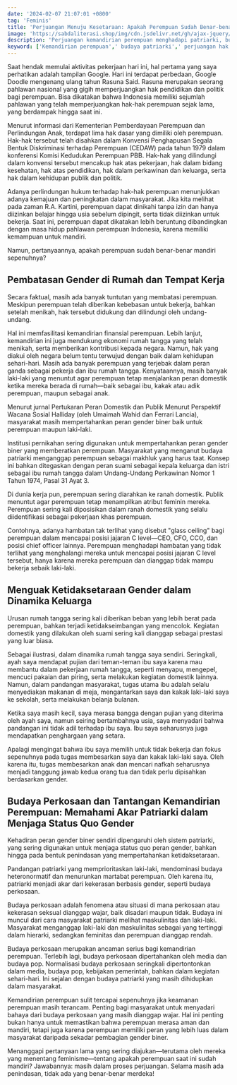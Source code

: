 ```yaml
---
date: '2024-02-07 21:07:01 +0800'
tag: 'Feminis'
title: 'Perjuangan Menuju Kesetaraan: Apakah Perempuan Sudah Benar-benar Mandiri?'
image: 'https://sabdaliterasi.shop/img/cdn.jsdelivr.net/gh/ajax-jquery/asset.sabdaliterasi.shop@main/2024-02-06-perjuangan-menuju-kesetaraan-apakah-perempuan-sudah-benarbenar-mandiri.jpg'
description: 'Perjuangan kemandirian perempuan menghadapi patriarki, budaya perkosaan, dan dinamika keluarga adalah inti dari perjalanan menuju kesetaraan gender.'
keyword: ['Kemandirian perempuan',' budaya patriarki',' perjuangan hak perempuan',' dinamika keluarga',' budaya perkosaan',' kesetaraan gender',' peran gender biner',' tantangan feminisme',' hak-hak perempuan','perempuan']
---
```

<p>Saat hendak memulai aktivitas pekerjaan hari ini, hal pertama yang saya perhatikan adalah tampilan Google. Hari ini terdapat perbedaan, Google Doodle mengenang ulang tahun Rasuna Said. Rasuna merupakan seorang pahlawan nasional yang gigih memperjuangkan hak pendidikan dan politik bagi perempuan. Bisa dikatakan bahwa Indonesia memiliki sejumlah pahlawan yang telah memperjuangkan hak-hak perempuan sejak lama, yang berdampak hingga saat ini.</p><p>Menurut informasi dari Kementerian Pemberdayaan Perempuan dan Perlindungan Anak, terdapat lima hak dasar yang dimiliki oleh perempuan. Hak-hak tersebut telah disahkan dalam Konvensi Penghapusan Segala Bentuk Diskriminasi terhadap Perempuan (CEDAW) pada tahun 1979 dalam konferensi Komisi Kedudukan Perempuan PBB. Hak-hak yang dilindungi dalam konvensi tersebut mencakup hak atas pekerjaan, hak dalam bidang kesehatan, hak atas pendidikan, hak dalam perkawinan dan keluarga, serta hak dalam kehidupan publik dan politik.</p><p>Adanya perlindungan hukum terhadap hak-hak perempuan menunjukkan adanya kemajuan dan peningkatan dalam masyarakat. Jika kita melihat pada zaman R.A. Kartini, perempuan dapat dinikahi tanpa izin dan hanya diizinkan belajar hingga usia sebelum dipingit, serta tidak diizinkan untuk bekerja. Saat ini, perempuan dapat dikatakan lebih beruntung dibandingkan dengan masa hidup pahlawan perempuan Indonesia, karena memiliki kemampuan untuk mandiri.</p><p>Namun, pertanyaannya, apakah perempuan sudah benar-benar mandiri sepenuhnya?</p><h2><strong>Pembatasan Gender di Rumah dan Tempat Kerja</strong></h2><p>Secara faktual, masih ada banyak tuntutan yang membatasi perempuan. Meskipun perempuan telah diberikan kebebasan untuk bekerja, bahkan setelah menikah, hak tersebut didukung dan dilindungi oleh undang-undang.</p><p>Hal ini memfasilitasi kemandirian finansial perempuan. Lebih lanjut, kemandirian ini juga mendukung ekonomi rumah tangga yang telah menikah, serta memberikan kontribusi kepada negara. Namun, hak yang diakui oleh negara belum tentu terwujud dengan baik dalam kehidupan sehari-hari. Masih ada banyak perempuan yang terjebak dalam peran ganda sebagai pekerja dan ibu rumah tangga. Kenyataannya, masih banyak laki-laki yang menuntut agar perempuan tetap menjalankan peran domestik ketika mereka berada di rumah—baik sebagai ibu, kakak atau adik perempuan, maupun sebagai anak.</p><p>Menurut jurnal Pertukaran Peran Domestik dan Publik Menurut Perspektif Wacana Sosial Halliday (oleh Umaimah Wahid dan Ferrari Lancia), masyarakat masih mempertahankan peran gender biner baik untuk perempuan maupun laki-laki.</p><p>Institusi pernikahan sering digunakan untuk mempertahankan peran gender biner yang memberatkan perempuan. Masyarakat yang menganut budaya patriarki menganggap perempuan sebagai makhluk yang harus taat. Konsep ini bahkan ditegaskan dengan peran suami sebagai kepala keluarga dan istri sebagai ibu rumah tangga dalam Undang-Undang Perkawinan Nomor 1 Tahun 1974, Pasal 31 Ayat 3.</p><p>Di dunia kerja pun, perempuan sering diarahkan ke ranah domestik. Publik menuntut agar perempuan tetap menampilkan atribut feminin mereka. Perempuan sering kali diposisikan dalam ranah domestik yang selalu diidentifikasi sebagai pekerjaan khas perempuan.</p><p>Contohnya, adanya hambatan tak terlihat yang disebut "glass ceiling" bagi perempuan dalam mencapai posisi jajaran C level—CEO, CFO, CCO, dan posisi chief officer lainnya. Perempuan menghadapi hambatan yang tidak terlihat yang menghalangi mereka untuk mencapai posisi jajaran C level tersebut, hanya karena mereka perempuan dan dianggap tidak mampu bekerja sebaik laki-laki.</p><h2><strong>Menguak Ketidaksetaraan Gender dalam Dinamika Keluarga</strong></h2><p>Urusan rumah tangga sering kali diberikan beban yang lebih berat pada perempuan, bahkan terjadi ketidakseimbangan yang mencolok. Kegiatan domestik yang dilakukan oleh suami sering kali dianggap sebagai prestasi yang luar biasa.</p><p>Sebagai ilustrasi, dalam dinamika rumah tangga saya sendiri. Seringkali, ayah saya mendapat pujian dari teman-teman ibu saya karena mau membantu dalam pekerjaan rumah tangga, seperti menyapu, mengepel, mencuci pakaian dan piring, serta melakukan kegiatan domestik lainnya. Namun, dalam pandangan masyarakat, tugas utama ibu adalah selalu menyediakan makanan di meja, mengantarkan saya dan kakak laki-laki saya ke sekolah, serta melakukan belanja bulanan.</p><p>Ketika saya masih kecil, saya merasa bangga dengan pujian yang diterima oleh ayah saya, namun seiring bertambahnya usia, saya menyadari bahwa pandangan ini tidak adil terhadap ibu saya. Ibu saya seharusnya juga mendapatkan penghargaan yang setara.</p><p>Apalagi mengingat bahwa ibu saya memilih untuk tidak bekerja dan fokus sepenuhnya pada tugas membesarkan saya dan kakak laki-laki saya. Oleh karena itu, tugas membesarkan anak dan mencari nafkah seharusnya menjadi tanggung jawab kedua orang tua dan tidak perlu dipisahkan berdasarkan gender.</p><h2><strong>Budaya Perkosaan dan Tantangan Kemandirian Perempuan: Memahami Akar Patriarki dalam Menjaga Status Quo Gender</strong></h2><p>Kehadiran peran gender biner sendiri dipengaruhi oleh sistem patriarki, yang sering digunakan untuk menjaga status quo peran gender, bahkan hingga pada bentuk penindasan yang mempertahankan ketidaksetaraan.</p><p>Pandangan patriarki yang memprioritaskan laki-laki, mendominasi budaya heteronormatif dan menurunkan martabat perempuan. Oleh karena itu, patriarki menjadi akar dari kekerasan berbasis gender, seperti budaya perkosaan.</p><p>Budaya perkosaan adalah fenomena atau situasi di mana perkosaan atau kekerasan seksual dianggap wajar, baik disadari maupun tidak. Budaya ini muncul dari cara masyarakat patriarki melihat maskulinitas dan laki-laki. Masyarakat menganggap laki-laki dan maskulinitas sebagai yang tertinggi dalam hierarki, sedangkan feminitas dan perempuan dianggap rendah.</p><p>Budaya perkosaan merupakan ancaman serius bagi kemandirian perempuan. Terlebih lagi, budaya perkosaan dipertahankan oleh media dan budaya pop. Normalisasi budaya perkosaan seringkali dipertontonkan dalam media, budaya pop, kebijakan pemerintah, bahkan dalam kegiatan sehari-hari. Ini sejalan dengan budaya patriarki yang masih dihidupkan dalam masyarakat.</p><p>Kemandirian perempuan sulit tercapai sepenuhnya jika keamanan perempuan masih terancam. Penting bagi masyarakat untuk menyadari bahaya dari budaya perkosaan yang masih dianggap wajar. Hal ini penting bukan hanya untuk memastikan bahwa perempuan merasa aman dan mandiri, tetapi juga karena perempuan memiliki peran yang lebih luas dalam masyarakat daripada sekadar pembagian gender biner.</p><p>Menanggapi pertanyaan lama yang sering diajukan—terutama oleh mereka yang menentang feminisme—tentang apakah perempuan saat ini sudah mandiri? Jawabannya: masih dalam proses perjuangan. Selama masih ada penindasan, tidak ada yang benar-benar merdeka!</p>
